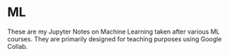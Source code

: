 # ML

These are my Jupyter Notes on Machine Learning taken after various ML courses. They are primarily designed for teaching purposes using Google Collab. 
